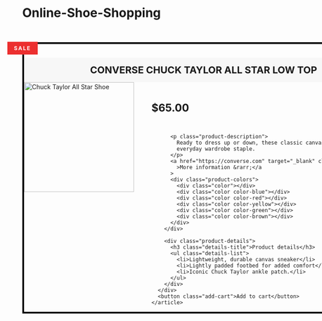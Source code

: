 # Online-Shoe-Shopping
<!DOCTYPE html>
<html>
  <style>
    * {
      margin: 0;
      padding: 0;
      box-sizing: border-box;
    }

    body {
      font-family: sans-serif;
      line-height: 1.4;
    }

    .clearfix::after {
      content: "";
      display: block;
      clear: both;
    }

    .container {
      /*   background-color: red; */
      display: flex;
      gap: 40px;
    }

    .product-img {
    }

    /* PRODUCT */
    .product {
      border: 4px solid black;
      width: 825px;
      margin: 50px auto;
      position: relative;
    }

    .product-title {
      text-align: center;
      font-size: 22px;
      text-transform: uppercase;
      background-color: #f7f7f7;
      padding: 15px;
    }

    /* PRODUCT INFORMATION */
    .product-info {
      /*  (825 - 8 - 250 - 80) / 2  */
      /*   width: 243px; */
      flex: 1;
      margin-top: 20px;
    }

    .product-price {
      display: flex;
      justify-content: space-between;
      align-items: center;
      margin-bottom: 20px;
    }

    .price {
      font-size: 24px;
    }

    .shipping {
      font-size: 12px;
      text-transform: uppercase;
      font-weight: bold;
      color: #777;
    }

    .sale {
      background-color: #ec2f2f;
      color: #fff;
      font-size: 12px;
      text-transform: uppercase;
      font-weight: bold;
      letter-spacing: 2px;
      padding: 7px 15px;
      display: inline-block;
      position: absolute;
      top: -17px;
      left: -38px;

      /*   width: 40px;
  text-align: center; */
    }

    .product-description {
      margin-bottom: 10px;
    }

    .more-info:link,
    .more-info:visited {
      color: black;
      margin-bottom: 30px;
      display: inline-block;
    }

    .more-info:hover,
    .more-info:active {
      text-decoration: none;
    }

    .product-colors {
      display: flex;
      gap: 10px;
    }

    .color {
      background-color: #000;
      height: 22px;
      width: 22px;
    }

    .color-blue {
      background-color: #2f6ee2;
    }
    .color-red {
      background-color: #ec2f2f;
    }
    .color-yellow {
      background-color: #f0bf1e;
    }
    .color-green {
      background-color: #90cc20;
    }
    .color-brown {
      background-color: #885214;
    }

    /* PRODUCT DETAILS */
    .product-details {
      /*   width: 243px; */
      margin-top: 20px;
      flex: 1;
    }

    .details-title {
      text-transform: uppercase;
      font-size: 16px;
      margin-bottom: 15px;
    }

    .details-list {
      list-style: square;
      margin-left: 20px;
    }

    .details-list li {
      margin-bottom: 10px;
    }

    /* BUTTON */
    .add-cart {
      background-color: #000;
      border: none;
      color: #fff;
      font-size: 20px;
      text-transform: uppercase;
      cursor: pointer;
      padding: 15px;
      width: 100%;
      border-top: 4px solid black;
    }

    .add-cart:hover {
      color: #000;
      background-color: #fff;
    }
  </style>
  <body>
    <article class="product">
      <h2 class="product-title">Converse Chuck Taylor All Star Low Top</h2>
      <div class="container">
        <img
          src="https://i.imgur.com/ZrTU3VK.jpeg"
          alt="Chuck Taylor All Star Shoe"
          height="250"
          width="250"
          class="product-img"
        />
        <div class="product-info">
          <div class="product-price">
            <p class="price"><strong>$65.00</strong></p>
            <p class="shipping">Free shipping</p>
          </div>
          <p class="sale">Sale</p>

          <p class="product-description">
            Ready to dress up or down, these classic canvas Chucks are an
            everyday wardrobe staple.
          </p>
          <a href="https://converse.com" target="_blank" class="more-info"
            >More information &rarr;</a
          >
          <div class="product-colors">
            <div class="color"></div>
            <div class="color color-blue"></div>
            <div class="color color-red"></div>
            <div class="color color-yellow"></div>
            <div class="color color-green"></div>
            <div class="color color-brown"></div>
          </div>
        </div>

        <div class="product-details">
          <h3 class="details-title">Product details</h3>
          <ul class="details-list">
            <li>Lightweight, durable canvas sneaker</li>
            <li>Lightly padded footbed for added comfort</li>
            <li>Iconic Chuck Taylor ankle patch.</li>
          </ul>
        </div>
      </div>
      <button class="add-cart">Add to cart</button>
    </article>
  </body>
</html>
